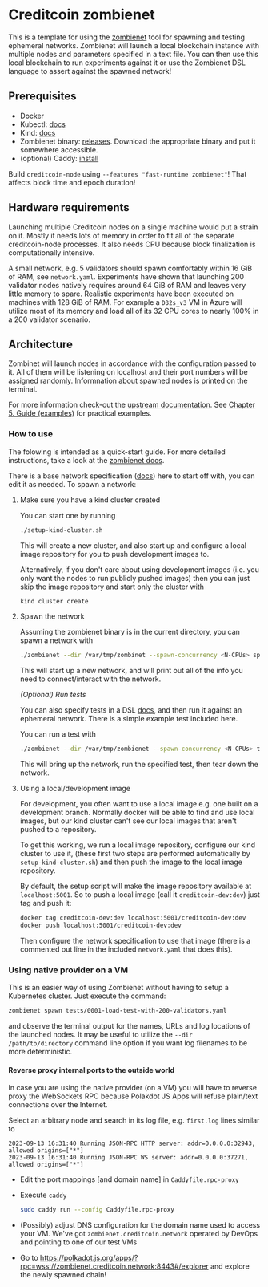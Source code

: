 # Creditcoin zombienet

This is a template for using the [zombienet](https://github.com/paritytech/zombienet) tool for spawning and testing
ephemeral networks. Zombienet will launch a local blockchain instance with multiple nodes and parameters
specified in a text file. You can then use this local blockchain to run experiments
against it or use the Zombienet DSL language to assert against the spawned network!

## Prerequisites

- Docker
- Kubectl: [docs](https://kubernetes.io/releases/download/#kubectl)
- Kind: [docs](https://kind.sigs.k8s.io/docs/user/quick-start/#installation)
- Zombienet binary: [releases](https://github.com/paritytech/zombienet/releases). Download the appropriate binary and put it somewhere accessible.
- (optional) Caddy: [install](https://caddyserver.com/docs/install)

Build `creditcoin-node` using `--features "fast-runtime zombienet"`!
That affects block time and epoch duration!

## Hardware requirements

Launching multiple Creditcoin nodes on a single machine would put a strain on it.
Mostly it needs lots of memory in order to fit all of the separate creditcoin-node
processes. It also needs CPU because block finalization is computationally intensive.

A small network, e.g. 5 validators should spawn comfortably within 16 GiB of RAM,
see `network.yaml`.
Experiments have shown that launching 200 validator nodes natively requires around
64 GiB of RAM and leaves very little memory to spare. Realistic experiments have been
executed on machines with 128 GiB of RAM. For example a `D32s_v3` VM in Azure will
utilize most of its memory and load all of its 32 CPU cores to nearly 100% in a 200
validator scenario.

## Architecture

Zombinet will launch nodes in accordance with the configuration passed to it.
All of them will be listening on localhost and their port numbers will be assigned randomly.
Informnation about spawned nodes is printed on the terminal.

For more information check-out the
[upstream documentation](https://paritytech.github.io/zombienet/). See
[Chapter 5. Guide (examples)](https://paritytech.github.io/zombienet/guide.html) for
practical examples.

### How to use

The folowing is intended as a quick-start guide.
For more detailed instructions, take a look at the [zombienet docs](https://paritytech.github.io/zombienet/intro.html).

There is a base network specification ([docs](https://paritytech.github.io/zombienet/network-definition-spec.html)) here to start off with, you can edit it as needed. To spawn a network:

1. Make sure you have a kind cluster created

   You can start one by running

   ```bash
   ./setup-kind-cluster.sh
   ```

   This will create a new cluster, and also start up and configure a local
   image repository for you to push development images to.

   Alternatively, if you don't care about using development images (i.e. you
   only want the nodes to run publicly pushed images) then you can just skip the image repository and start only the cluster with

   ```bash
   kind cluster create
   ```

2. Spawn the network

   Assuming the zombienet binary is in the current directory, you can
   spawn a network with

   ```bash
   ./zombienet --dir /var/tmp/zombinet --spawn-concurrency <N-CPUs> spawn network.yaml
   ```

   This will start up a new network, and will print out all of the info
   you need to connect/interact with the network.

   _(Optional) Run tests_

   You can also specify tests in a DSL [docs](https://paritytech.github.io/zombienet/cli/test-dsl-definition-spec.html), and then run it against
   an ephemeral network. There is a simple example test included here.

   You can run a test with

   ```bash
   ./zombienet --dir /var/tmp/zombienet --spawn-concurrency <N-CPUs> test ./tests/test.zndsl
   ```

   This will bring up the network, run the specified test, then
   tear down the network.

3. Using a local/development image

   For development, you often want to use a local image e.g. one
   built on a development branch. Normally docker will be able to find
   and use local images, but our kind cluster can't see our local images
   that aren't pushed to a repository.

   To get this working, we run a local image repository, configure our kind
   cluster to use it, (these first two steps are performed automatically
   by `setup-kind-cluster.sh`) and then push the image to the local image repository.

   By default, the setup script will make the image repository available at
   `localhost:5001`. So to push a local image (call it `creditcoin-dev:dev`) just
   tag and push it:

   ```bash
   docker tag creditcoin-dev:dev localhost:5001/creditcoin-dev:dev
   docker push localhost:5001/creditcoin-dev:dev
   ```

   Then configure the network specification to use that image
   (there is a commented out line in the included `network.yaml` that does this).

### Using native provider on a VM

This is an easier way of using Zombienet without having to setup a Kubernetes cluster.
Just execute the command:

```bash
zombienet spawn tests/0001-load-test-with-200-validators.yaml
```

and observe the terminal output for the names, URLs and log locations of the launched nodes.
It may be useful to utilize the `--dir /path/to/directory` command line option if you want
log filenames to be more deterministic.


#### Reverse proxy internal ports to the outside world

In case you are using the native provider (on a VM) you will have to reverse proxy the
WebSockets RPC because Polakdot JS Apps will refuse plain/text connections over the Internet.

Select an arbitrary node and search in its log file, e.g. `first.log` lines similar to

```
2023-09-13 16:31:40 Running JSON-RPC HTTP server: addr=0.0.0.0:32943, allowed origins=["*"]
2023-09-13 16:31:40 Running JSON-RPC WS server: addr=0.0.0.0:37271, allowed origins=["*"]
```
- Edit the port mappings [and domain name] in `Caddyfile.rpc-proxy`
- Execute `caddy`

  ```bash
  sudo caddy run --config Caddyfile.rpc-proxy
  ```
- (Possibly) adjust DNS configuration for the domain name used to access your VM. We've got
  `zombienet.creditcoin.network` operated by DevOps and pointing to one of our test VMs
- Go to https://polkadot.js.org/apps/?rpc=wss://zombienet.creditcoin.network:8443#/explorer
  and explore the newly spawned chain!
